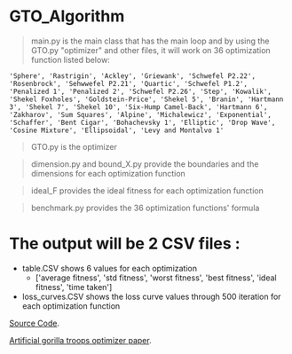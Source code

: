 # GTO_Algorithm

> main.py is the main class that has the main loop and by using the GTO.py "optimizer" and other files, it will work on 36 optimization function listed below:

`` 'Sphere', 'Rastrigin', 'Ackley', 'Griewank', 'Schwefel P2.22',
                       'Rosenbrock', 'Sehwwefel P2.21', 'Quartic', 'Schwefel P1.2', 'Penalized 1',
                       'Penalized 2', 'Schwefel P2.26', 'Step', 'Kowalik', 'Shekel Foxholes',
                       'Goldstein-Price', 'Shekel 5', 'Branin', 'Hartmann 3', 'Shekel 7',
                       'Shekel 10', 'Six-Hump Camel-Back', 'Hartmann 6', 'Zakharov', 'Sum Squares',
                       'Alpine', 'Michalewicz', 'Exponential', 'Schaffer', 'Bent Cigar',
                       'Bohachevsky 1', 'Elliptic', 'Drop Wave', 'Cosine Mixture', 'Ellipsoidal',
                       'Levy and Montalvo 1' ``
> GTO.py is the optimizer 

> dimension.py and bound_X.py provide the boundaries and the dimensions for each optimization function 


> ideal_F provides the ideal fitness for each optimization function 

> benchmark.py provides the 36 optimization functions' formula


# The output will be 2 CSV files :
  - table.CSV shows 6 values for each optimization 
    - ['average fitness', 'std fitness', 'worst fitness', 'best fitness', 'ideal fitness', 'time taken']
  - loss_curves.CSV shows the loss curve values through 500 iteration for each optimization function 

[Source Code](https://github.com/ZongSingHuang/Artificial-Gorilla-Troops-Optimizer).

[Artificial gorilla troops optimizer paper](https://onlinelibrary.wiley.com/doi/full/10.1002/int.22535).
